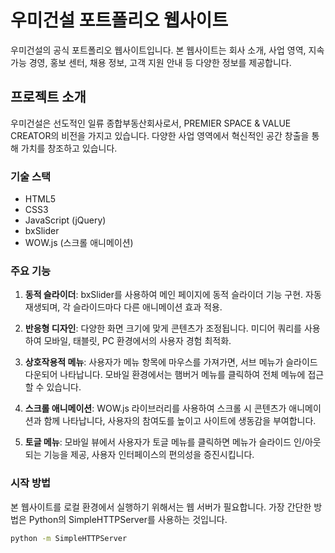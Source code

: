 # 우미건설 포트폴리오 웹사이트

우미건설의 공식 포트폴리오 웹사이트입니다. 본 웹사이트는 회사 소개, 사업 영역, 지속 가능 경영, 홍보 센터, 채용 정보, 고객 지원 안내 등 다양한 정보를 제공합니다.

## 프로젝트 소개

우미건설은 선도적인 일류 종합부동산회사로서, PREMIER SPACE & VALUE CREATOR의 비전을 가지고 있습니다. 다양한 사업 영역에서 혁신적인 공간 창출을 통해 가치를 창조하고 있습니다.

### 기술 스택

- HTML5
- CSS3
- JavaScript (jQuery)
- bxSlider
- WOW.js (스크롤 애니메이션)

### 주요 기능

1. **동적 슬라이더**: bxSlider를 사용하여 메인 페이지에 동적 슬라이더 기능 구현. 자동 재생되며, 각 슬라이드마다 다른 애니메이션 효과 적용.

2. **반응형 디자인**: 다양한 화면 크기에 맞게 콘텐츠가 조정됩니다. 미디어 쿼리를 사용하여 모바일, 태블릿, PC 환경에서의 사용자 경험 최적화.

3. **상호작용적 메뉴**: 사용자가 메뉴 항목에 마우스를 가져가면, 서브 메뉴가 슬라이드 다운되어 나타납니다. 모바일 환경에서는 햄버거 메뉴를 클릭하여 전체 메뉴에 접근할 수 있습니다.

4. **스크롤 애니메이션**: WOW.js 라이브러리를 사용하여 스크롤 시 콘텐츠가 애니메이션과 함께 나타납니다, 사용자의 참여도를 높이고 사이트에 생동감을 부여합니다.

5. **토글 메뉴**: 모바일 뷰에서 사용자가 토글 메뉴를 클릭하면 메뉴가 슬라이드 인/아웃되는 기능을 제공, 사용자 인터페이스의 편의성을 증진시킵니다.

### 시작 방법

본 웹사이트를 로컬 환경에서 실행하기 위해서는 웹 서버가 필요합니다. 가장 간단한 방법은 Python의 SimpleHTTPServer를 사용하는 것입니다.

```bash
python -m SimpleHTTPServer
